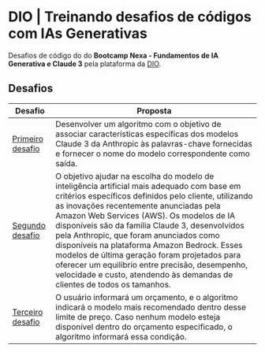 # DIO | Treinando desafios de códigos com IAs Generativas

Desafios de código do do **Bootcamp Nexa - Fundamentos de IA Generativa e Claude 3** pela plataforma da [DIO](https://www.dio.me/).

## Desafios

| Desafio | Proposta |
| -------- | --------- |
| [Primeiro desafio](https://github.com/omarcosta/Treinando-Desafios-de-Codigos-com-IAs-Generativas/blob/main/Desafio_1.md) | Desenvolver um algoritmo com o objetivo de associar características específicas dos modelos Claude 3 da Anthropic às palavras-chave fornecidas e fornecer o nome do modelo correspondente como saída. |
| [Segundo desafio](https://github.com/omarcosta/Treinando-Desafios-de-Codigos-com-IAs-Generativas/blob/main/Desafio_2.md) | O objetivo ajudar na escolha do modelo de inteligência artificial mais adequado com base em critérios específicos definidos pelo cliente, utilizando as inovações recentemente anunciadas pela Amazon Web Services (AWS). Os modelos de IA disponíveis são da família Claude 3, desenvolvidos pela Anthropic, que foram anunciados como disponíveis na plataforma Amazon Bedrock. Esses modelos de última geração foram projetados para oferecer um equilíbrio entre precisão, desempenho, velocidade e custo, atendendo às demandas de clientes de todos os tamanhos. |
| [Terceiro desafio](https://github.com/omarcosta/Treinando-Desafios-de-Codigos-com-IAs-Generativas/blob/main/Desafio_3.md) | O usuário informará um orçamento, e o algoritmo indicará o modelo mais recomendado dentro desse limite de preço. Caso nenhum modelo esteja disponível dentro do orçamento especificado, o algoritmo informará essa condição.|
